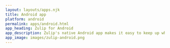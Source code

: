 ```yaml
---
layout: layouts/apps.njk
title: Android app
platform: android
permalink: apps/android.html
app_heading: Zulip for Android
app_description: Zulip's native Android app makes it easy to keep up while on the go.
app_image: images/zulip-android.png
---
```


